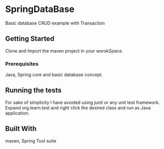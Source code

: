 # SpringDataBase

Basic database CRUD example with Transaction

## Getting Started

Clone and Import the maven project in your worskSpace.

### Prerequisites

Java, Spring core and basic database concept.

## Running the tests

For sake of simplicity I have avoided using junit or any unit test framework. 
Expand org.learn.test and right click the desired class and run as Java application.  


## Built With

maven, Spring Tool suite
